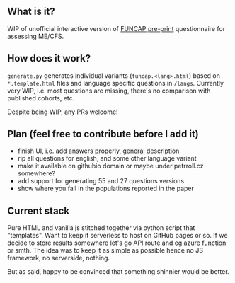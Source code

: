 ## What is it?

WIP of unofficial interactive version of [FUNCAP pre-print](https://www.preprints.org/manuscript/202309.2091/v1) questionnaire for assessing ME/CFS.

## How does it work?

`generate.py` generates individual variants (`funcap.<lang>.html`) based on `*.template.html` files and language specific questions in `/langs`. Currently very WIP, i.e. most questions are missing, there's no comparison with published cohorts, etc.

Despite being WIP, any PRs welcome!

## Plan (feel free to contribute before I add it)
- finish UI, i.e. add answers properly, general description
- rip all questions for english, and some other language variant
- make it available on githubio domain or maybe under petrroll.cz somewhere?
- add support for generating 55 and 27 questions versions
- show where you fall in the populations reported in the paper

## Current stack

Pure HTML and vanilla js stitched together via python script that "templates". Want to keep it serverless to host on GitHub pages or so. If we decide to store results somewhere let's go API route and eg azure function or smth. The idea was to keep it as simple as possible hence no JS framework, no serverside, nothing.

But as said, happy to be convinced that something shinnier would be better.

